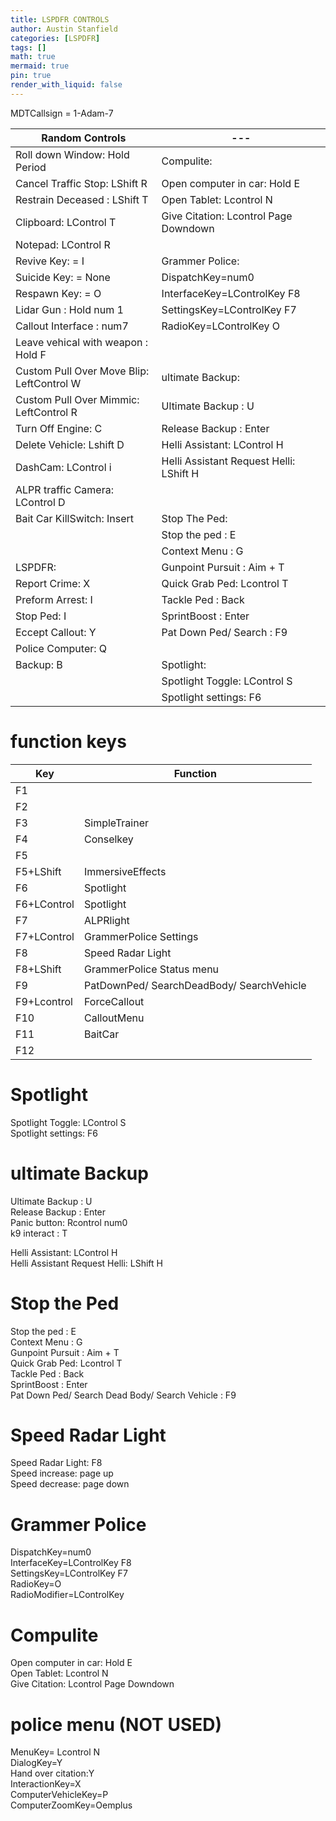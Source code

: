 ```yaml
---
title: LSPDFR CONTROLS
author: Austin Stanfield
categories: [LSPDFR]
tags: []
math: true
mermaid: true
pin: true
render_with_liquid: false
---
```


MDTCallsign = 1-Adam-7

| Random Controls | --- |
| --- | --- |
|Roll down Window: Hold Period|Compulite:|
|Cancel Traffic Stop: LShift R|Open computer in car: Hold E|
|Restrain Deceased : LShift T|Open Tablet: Lcontrol N|
|Clipboard: LControl T|Give Citation: Lcontrol Page Downdown|
|Notepad: LControl R||
|Revive Key: = I|Grammer Police:|
|Suicide Key: = None|DispatchKey=num0|
|Respawn Key: = O|InterfaceKey=LControlKey F8|
|Lidar Gun : Hold num 1|SettingsKey=LControlKey F7|
|Callout Interface : num7|RadioKey=LControlKey O|
|Leave vehical with weapon : Hold F||
|Custom Pull Over Move Blip: LeftControl W|ultimate Backup:|
|Custom Pull Over Mimmic: LeftControl R|Ultimate Backup : U|
|Turn Off Engine: C|Release Backup : Enter|
|Delete Vehicle: Lshift D|Helli Assistant: LControl H|
|DashCam: LControl i|Helli Assistant Request Helli: LShift H|
|ALPR traffic Camera: LControl D||
|Bait Car KillSwitch: Insert|Stop The Ped:|
||Stop the ped : E|
||Context Menu : G|
|LSPDFR:|Gunpoint Pursuit : Aim + T|
|Report Crime: X|Quick Grab Ped: Lcontrol T|
|Preform Arrest: I|Tackle Ped : Back|
|Stop Ped: I|SprintBoost : Enter|
|Eccept Callout: Y|Pat Down Ped/ Search : F9|
|Police Computer: Q||
|Backup: B|Spotlight:|
||Spotlight Toggle: LControl S|
||Spotlight settings: F6|

# function keys

| Key | Function |
| --- | --- |
| F1  |     |
| F2  |     |
| F3  | SimpleTrainer |
| F4  | Conselkey |
| F5  |     |
| F5+LShift | ImmersiveEffects |
| F6  | Spotlight |
| F6+LControl | Spotlight |
| F7  | ALPRlight |
| F7+LControl | GrammerPolice Settings |
| F8  | Speed Radar Light |
| F8+LShift | GrammerPolice Status menu |
| F9  | PatDownPed/ SearchDeadBody/ SearchVehicle |
| F9+Lcontrol | ForceCallout |
| F10 | CalloutMenu |
| F11 | BaitCar |
| F12 |     |



# Spotlight

Spotlight Toggle: LControl S  
Spotlight settings: F6  

# ultimate Backup

Ultimate Backup : U  
Release Backup : Enter  
Panic button: Rcontrol num0  
k9 interact : T  

Helli Assistant: LControl H  
Helli Assistant Request Helli: LShift H  

# Stop the Ped

Stop the ped : E  
Context Menu : G  
Gunpoint Pursuit : Aim + T  
Quick Grab Ped: Lcontrol T  
Tackle Ped : Back  
SprintBoost : Enter  
Pat Down Ped/ Search Dead Body/ Search Vehicle : F9  

# Speed Radar Light

Speed Radar Light: F8  
Speed increase: page up  
Speed decrease: page down  

# Grammer Police

DispatchKey=num0  
InterfaceKey=LControlKey F8  
SettingsKey=LControlKey F7  
RadioKey=O  
RadioModifier=LControlKey  

# Compulite

Open computer in car: Hold E  
Open Tablet: Lcontrol N  
Give Citation: Lcontrol Page Downdown  

# police menu (NOT USED)

MenuKey= Lcontrol N  
DialogKey=Y  
Hand over citation:Y  
InteractionKey=X  
ComputerVehicleKey=P  
ComputerZoomKey=Oemplus  